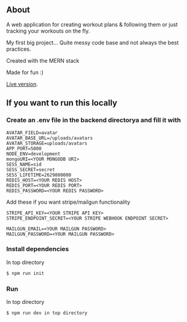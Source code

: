 ## About

A web application for creating workout plans & following them or just tracking your workouts on the fly.

My first big project... Quite messy code base and not always the best practices.

Created with the MERN stack

Made for fun :)

[Live version](https://chadify.herokuapp.com/).

## If you want to run this locally

### Create an .env file in the backend directorya and fill it with

```
AVATAR_FIELD=avatar
AVATAR_BASE_URL=/uploads/avatars
AVATAR_STORAGE=uploads/avatars
APP_PORT=5000
NODE_ENV=development
mongoURI=<YOUR MONGODB URI>
SESS_NAME=sid
SESS_SECRET=secret
SESS_LIFETIME=2629800000
REDIS_HOST=<YOUR REDIS HOST>
REDIS_PORT=<YOUR REDIS PORT>
REDIS_PASSWORD=<YOUR REDIS PASSWORD>
```

Add these if you want stripe/mailgun functionality

```
STRIPE_API_KEY=<YOUR STRIPE API KEY>
STRIPE_ENDPOINT_SECRET=<YOUR STRIPE WEBHOOK ENDPOINT SECRET>

MAILGUN_EMAIL=<YOUR MAILGUN PASSWORD>
MAILGUN_PASSWORD=<YOUR MAILGUN PASSWORD>
```

### Install dependencies

In top directory

```bash
$ npm run init
```

### Run

In top directory

```bash
$ npm run dev in top directory
```
